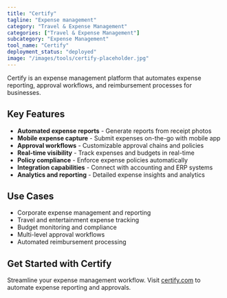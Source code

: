 ```yaml
---
title: "Certify"
tagline: "Expense management"
category: "Travel & Expense Management"
categories: ["Travel & Expense Management"]
subcategory: "Expense Management"
tool_name: "Certify"
deployment_status: "deployed"
image: "/images/tools/certify-placeholder.jpg"
---
```

Certify is an expense management platform that automates expense reporting, approval workflows, and reimbursement processes for businesses.

## Key Features

- **Automated expense reports** - Generate reports from receipt photos
- **Mobile expense capture** - Submit expenses on-the-go with mobile app
- **Approval workflows** - Customizable approval chains and policies
- **Real-time visibility** - Track expenses and budgets in real-time
- **Policy compliance** - Enforce expense policies automatically
- **Integration capabilities** - Connect with accounting and ERP systems
- **Analytics and reporting** - Detailed expense insights and analytics

## Use Cases

- Corporate expense management and reporting
- Travel and entertainment expense tracking
- Budget monitoring and compliance
- Multi-level approval workflows
- Automated reimbursement processing

## Get Started with Certify

Streamline your expense management workflow. Visit [certify.com](https://www.certify.com) to automate expense reporting and approvals.
